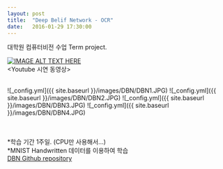 ```yaml
---
layout: post
title:  "Deep Belif Network - OCR"
date:   2016-01-29 17:30:00
---
```

대학원 컴퓨터비전 수업 Term project.

[![IMAGE ALT TEXT HERE](http://img.youtube.com/vi/2I64NsM7Dfs/0.jpg)](http://www.youtube.com/watch?v=2I64NsM7Dfs)
<br>\<Youtube 시연 동영상\>

<br>
![_config.yml]({{ site.baseurl }}/images/DBN/DBN1.JPG)
![_config.yml]({{ site.baseurl }}/images/DBN/DBN2.JPG)
![_config.yml]({{ site.baseurl }}/images/DBN/DBN3.JPG)
![_config.yml]({{ site.baseurl }}/images/DBN/DBN4.JPG)

<br><br>*학습 기간 1주일. (CPU만 사용해서...)<br>
*MNIST Handwritten 데이터를 이용하여 학습<br>
[DBN Github repository](https://github.com/sp9103/DBN_Handwritten)<br>
